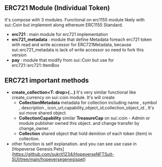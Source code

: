## ERC721 Module (Individual Token)
It's compose with 3 modules. Functional on erc1155 module likely with sui::Coin<T> but implement along ethereum ERC1155 Standard.

 + **erc721** : main module for erc721 implementation
 + **erc721_metadata** : module that define Metadata foreach erc721 token with read and write accessor for ERC721Metadata, because sui::erc721_metadata is lack of write accessor so need to fork this version
 + **pay** : module that modify from sui::Coin<T> but use for erc721::erc721::ItemBox<T>


## ERC721 important methods
 + **create_collection<T: drop>(...)**
It's very similar functional like create_currency on sui::coin module. It's will create
    + **CollectionMetadata<T>** metadata for collection including name , symbol , description , icon_url,capability_object_id,collection_object_id , It's sui move shared object.   
    + **CollectionCapability<T>** similar **TreasureCap<T>** on sui::coin - Admin or module publisher owned this object. and change transfer by change_owner.
    + **Collection<T>** shared object that hold deinition of each token (item) in collection.
+ other function is self explanation. and you can see use case in [Hopeverse Genesis Pets] (https://github.com/sukrit1234/HopeverseNFTSuit-SUI/tree/main/hopeversegenesispet)
